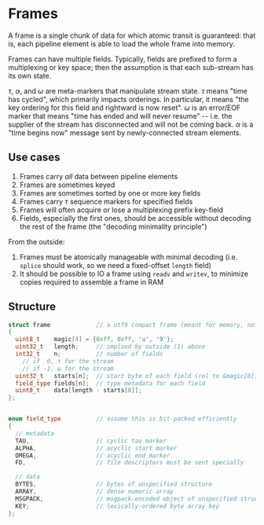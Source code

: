 # Frames
A frame is a single chunk of data for which atomic transit is guaranteed: that is, each pipeline element is able to load the whole frame into memory.

Frames can have multiple fields. Typically, fields are prefixed to form a multiplexing or key space; then the assumption is that each sub-stream has its own state.

_τ_, _α_, and _ω_ are meta-markers that manipulate stream state. _τ_ means "time has cycled", which primarily impacts orderings. In particular, it means "the key ordering for this field and rightward is now reset". _ω_ is an error/EOF marker that means "time has ended and will never resume" -- i.e. the supplier of the stream has disconnected and will not be coming back. _α_ is a "time begins now" message sent by newly-connected stream elements.


## Use cases
1. Frames carry _all_ data between pipeline elements
2. Frames are sometimes keyed
3. Frames are sometimes sorted by one or more key fields
4. Frames carry _τ_ sequence markers for specified fields
5. Frames will often acquire or lose a multiplexing prefix key-field
6. Fields, especially the first ones, should be accessible without decoding the rest of the frame (the "decoding minimality principle")

From the outside:

1. Frames must be atomically manageable with minimal decoding (i.e. `splice` should work, so we need a fixed-offset `length` field)
2. It should be possible to IO a frame using `readv` and `writev`, to minimize copies required to assemble a frame in RAM


## Structure
```cpp
struct frame             // a utf9 compact frame (meant for memory, not disk)
{
  uint8_t    magic[4] = {0xff, 0xff, 'u', '9'};
  uint32_t   length;     // implied by outside (1) above
  int32_t    n;          // number of fields
    // if  0, τ for the stream
    // if -1, ω for the stream
  uint32_t   starts[n];  // start byte of each field (rel to &magic[0])
  field_type fields[n];  // type metadata for each field
  uint8_t    data[length - starts[0]];
};


enum field_type          // assume this is bit-packed efficiently
{
  // metadata
  TAU,                   // cyclic tau marker
  ALPHA,                 // acyclic start marker
  OMEGA,                 // acyclic end marker
  FD,                    // file descriptors must be sent specially

  // data
  BYTES,                 // bytes of unspecified structure
  ARRAY,                 // dense numeric array
  MSGPACK,               // msgpack-encoded object of unspecified structure
  KEY;                   // lexically-ordered byte array key
};
```
